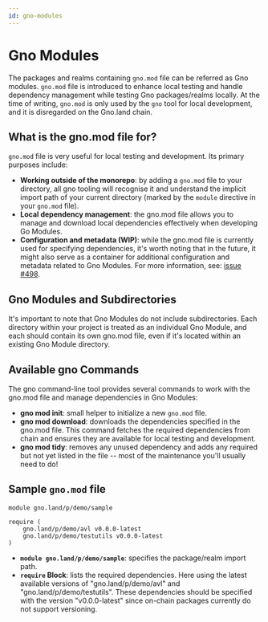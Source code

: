 ```yaml
---
id: gno-modules
---
```


# Gno Modules

The packages and realms containing `gno.mod` file can be referred as Gno modules. `gno.mod` file is introduced to enhance local testing and handle dependency management while testing Gno packages/realms locally. At the time of writing, `gno.mod` is only used by the `gno` tool for local development, and it is disregarded on the Gno.land chain.

## What is the gno.mod file for?

`gno.mod` file is very useful for local testing and development. Its primary purposes include:

- **Working outside of the monorepo**: by adding a `gno.mod` file to your directory, all gno tooling will recognise it and understand the implicit import path of your current directory (marked by the `module` directive in your `gno.mod` file).
- **Local dependency management**: the gno.mod file allows you to manage and download local dependencies effectively when developing Go Modules.
- **Configuration and metadata (WIP)**: while the gno.mod file is currently used for specifying dependencies, it's worth noting that in the future, it might also serve as a container for additional configuration and metadata related to Gno Modules. For more information, see: [issue #498](https://github.com/gnolang/gno/issues/498).

## Gno Modules and Subdirectories

It's important to note that Gno Modules do not include subdirectories. Each directory within your project is treated as an individual Gno Module, and each should contain its own gno.mod file, even if it's located within an existing Gno Module directory.

## Available gno Commands

The gno command-line tool provides several commands to work with the gno.mod file and manage dependencies in Gno Modules:

- **gno mod init**: small helper to initialize a new `gno.mod` file.
- **gno mod download**: downloads the dependencies specified in the gno.mod file. This command fetches the required dependencies from chain and ensures they are available for local testing and development.
- **gno mod tidy**: removes any unused dependency and adds any required but not yet listed in the file -- most of the maintenance you'll usually need to do!

## Sample `gno.mod` file

```
module gno.land/p/demo/sample

require (
    gno.land/p/demo/avl v0.0.0-latest
    gno.land/p/demo/testutils v0.0.0-latest
)

```

- **`module gno.land/p/demo/sample`**: specifies the package/realm import path.
- **`require` Block**: lists the required dependencies. Here using the latest available versions of "gno.land/p/demo/avl" and "gno.land/p/demo/testutils". These dependencies should be specified with the version "v0.0.0-latest" since on-chain packages currently do not support versioning.
